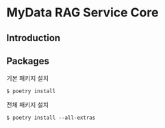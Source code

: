 # MyData RAG Service Core

## Introduction

## Packages

기본 패키지 설치

    $ poetry install

전체 패키지 설치

    $ poetry install --all-extras
